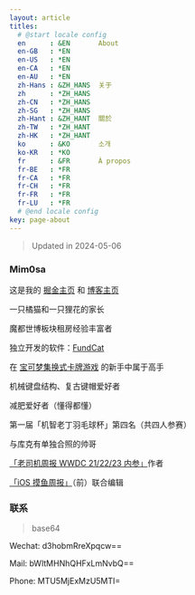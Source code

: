 ```yaml
---
layout: article
titles:
  # @start locale config
  en      : &EN       About
  en-GB   : *EN
  en-US   : *EN
  en-CA   : *EN
  en-AU   : *EN
  zh-Hans : &ZH_HANS  关于
  zh      : *ZH_HANS
  zh-CN   : *ZH_HANS
  zh-SG   : *ZH_HANS
  zh-Hant : &ZH_HANT  關於
  zh-TW   : *ZH_HANT
  zh-HK   : *ZH_HANT
  ko      : &KO       소개
  ko-KR   : *KO
  fr      : &FR       À propos
  fr-BE   : *FR
  fr-CA   : *FR
  fr-CH   : *FR
  fr-FR   : *FR
  fr-LU   : *FR
  # @end locale config
key: page-about
---
```


>  Updated in 2024-05-06

### Mim0sa

这是我的 [掘金主页](https://juejin.cn/user/1433418892590136/posts) 和 [博客主页](https://mim0sa.github.io/archive)

一只橘猫和一只狸花的家长

魔都世博板块租房经验丰富者

独立开发的软件：[FundCat](https://apps.apple.com/cn/app/fundcat/id6479296370)

在 [宝可梦集换式卡牌游戏](https://www.pokemon.cn/tcg/) 的新手中属于高手

机械键盘结构、复古键帽爱好者

减肥爱好者（懂得都懂）

第一届「机智老丁羽毛球杯」第四名（共四人参赛）

与库克有单独合照的帅哥

[「老司机周报 WWDC 21/22/23 内参」](https://xiaozhuanlan.com/wwdc23)作者

[「iOS 摸鱼周报」](https://mp.weixin.qq.com/s/94zyGszHUx_GHLq8OvlHmw)（前）联合编辑

### 联系

> base64

Wechat: d3hobmRreXpqcw==

Mail: bWltMHNhQHFxLmNvbQ==

Phone: MTU5MjExMzU5MTI=



